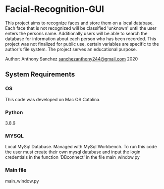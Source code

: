 # Facial-Recognition-GUI
This project aims to recognize faces and store them on a local database. Each face that is not recognized will be classified 'unknown' until the user enters the persons name. Additionally users will be able to search the database  for information about each person who has been recorded. This project was not finalized for public use, certain variables are specific to the author's file system. The project serves an educational purpose.  

Author: Anthony Sanchez 
sanchezanthony244@gmail.com 
2020 

## System Requirements
### OS
This code was developed on Mac OS Catalina.
### Python 
3.8.6 
### MYSQL
Local MySql Database. Managed with MySql Workbench.
To run this code the user must create their own mysql database and input the login credentials in the function 'DBconnect' in the file main_window.py

### Main file
main_window.py

